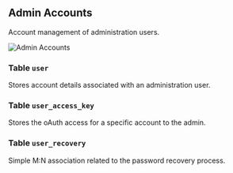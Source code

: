Admin Accounts
---------------------------------------

Account management of administration users.

![Admin Accounts](dist/erm-shopware-core-system-user.svg)


### Table `user`

Stores account details associated with an administration user.


### Table `user_access_key`

Stores the oAuth access for a specific account to the admin.


### Table `user_recovery`

Simple M:N association related to the password recovery process.


